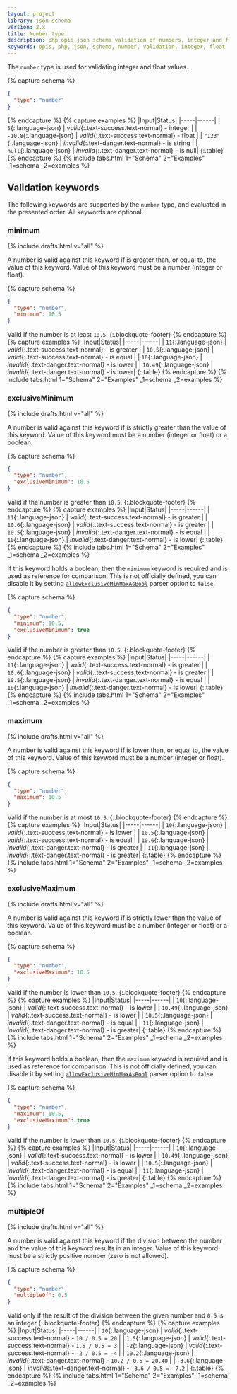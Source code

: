 ```yaml
---
layout: project
library: json-schema
version: 2.x
title: Number type
description: php opis json schema validation of numbers, integer and float
keywords: opis, php, json, schema, number, validation, integer, float
---
```


The `number` type is used for validating integer and float values.

{% capture schema %}
```json
{
  "type": "number"
}
```
{% endcapture %}
{% capture examples %}
|Input|Status|
|-----|------|
| `5`{:.language-json} | *valid*{:.text-success.text-normal} - integer |
| `-10.8`{:.language-json} | *valid*{:.text-success.text-normal} - float |
| `"123"`{:.language-json} | *invalid*{:.text-danger.text-normal} - is string |
| `null`{:.language-json} | *invalid*{:.text-danger.text-normal} - is null|
{:.table}
{% endcapture %}
{% include tabs.html 1="Schema" 2="Examples" _1=schema _2=examples %}

## Validation keywords

The following keywords are supported by the `number` type, and evaluated
in the presented order. All keywords are optional.

### minimum

{% include drafts.html v="all" %}

A number is valid against this keyword if is greater than, or equal to, the
value of this keyword. 
Value of this keyword must be a number (integer or float).

{% capture schema %}
```json
{
  "type": "number",
  "minimum": 10.5
}
```
Valid if the number is at least `10.5`.
{:.blockquote-footer}
{% endcapture %}
{% capture examples %}
|Input|Status|
|-----|------|
| `11`{:.language-json} | *valid*{:.text-success.text-normal} - is greater |
| `10.5`{:.language-json} | *valid*{:.text-success.text-normal} - is equal |
| `10`{:.language-json} | *invalid*{:.text-danger.text-normal} - is lower |
| `10.49`{:.language-json} | *invalid*{:.text-danger.text-normal} - is lower|
{:.table}
{% endcapture %}
{% include tabs.html 1="Schema" 2="Examples" _1=schema _2=examples %}

### exclusiveMinimum

{% include drafts.html v="all" %}

A number is valid against this keyword if is strictly greater than the
value of this keyword. Value of this keyword must be a number (integer or float)
or a boolean.

{% capture schema %}
```json
{
  "type": "number",
  "exclusiveMinimum": 10.5
}
```
Valid if the number is greater than `10.5`.
{:.blockquote-footer}
{% endcapture %}
{% capture examples %}
|Input|Status|
|-----|------|
| `11`{:.language-json} | *valid*{:.text-success.text-normal} - is greater |
| `10.6`{:.language-json} | *valid*{:.text-success.text-normal} - is greater |
| `10.5`{:.language-json} | *invalid*{:.text-danger.text-normal} - is equal |
| `10`{:.language-json} | *invalid*{:.text-danger.text-normal} - is lower|
{:.table}
{% endcapture %}
{% include tabs.html 1="Schema" 2="Examples" _1=schema _2=examples %}

If this keyword holds a boolean,
then the `minimum` keyword is required and is used as reference for comparison.
This is not officially defined, you can disable it by setting [`allowExclusiveMinMaxAsBool`](php-loader.html#parser-option) parser option to `false`.

{% capture schema %}
```json
{
  "type": "number",
  "minimum": 10.5,
  "exclusiveMinimum": true
}
```
Valid if the number is greater than `10.5`.
{:.blockquote-footer}
{% endcapture %}
{% capture examples %}
|Input|Status|
|-----|------|
| `11`{:.language-json} | *valid*{:.text-success.text-normal} - is greater |
| `10.6`{:.language-json} | *valid*{:.text-success.text-normal} - is greater |
| `10.5`{:.language-json} | *invalid*{:.text-danger.text-normal} - is equal |
| `10`{:.language-json} | *invalid*{:.text-danger.text-normal} - is lower|
{:.table}
{% endcapture %}
{% include tabs.html 1="Schema" 2="Examples" _1=schema _2=examples %}

### maximum

{% include drafts.html v="all" %}

A number is valid against this keyword if is lower than, or equal to, the
value of this keyword. 
Value of this keyword must be a number (integer or float).

{% capture schema %}
```json
{
  "type": "number",
  "maximum": 10.5
}
```
Valid if the number is at most `10.5`.
{:.blockquote-footer}
{% endcapture %}
{% capture examples %}
|Input|Status|
|-----|------|
| `10`{:.language-json} | *valid*{:.text-success.text-normal} - is lower |
| `10.5`{:.language-json} | *valid*{:.text-success.text-normal} - is equal |
| `10.6`{:.language-json} | *invalid*{:.text-danger.text-normal} - is greater |
| `11`{:.language-json} | *invalid*{:.text-danger.text-normal} - is greater|
{:.table}
{% endcapture %}
{% include tabs.html 1="Schema" 2="Examples" _1=schema _2=examples %}

### exclusiveMaximum

{% include drafts.html v="all" %}

A number is valid against this keyword if is strictly lower than the
value of this keyword. Value of this keyword must be a number (integer or float)
or a boolean.

{% capture schema %}
```json
{
  "type": "number",
  "exclusiveMaximum": 10.5
}
```
Valid if the number is lower than `10.5`.
{:.blockquote-footer}
{% endcapture %}
{% capture examples %}
|Input|Status|
|-----|------|
| `10`{:.language-json} | *valid*{:.text-success.text-normal} - is lower |
| `10.49`{:.language-json} | *valid*{:.text-success.text-normal} - is lower |
| `10.5`{:.language-json} | *invalid*{:.text-danger.text-normal} - is equal |
| `11`{:.language-json} | *invalid*{:.text-danger.text-normal} - is greater|
{:.table}
{% endcapture %}
{% include tabs.html 1="Schema" 2="Examples" _1=schema _2=examples %}

If this keyword holds a boolean,
then the `maximum` keyword is required and is used as reference for comparison.
This is not officially defined, you can disable it by setting [`allowExclusiveMinMaxAsBool`](php-loader.html#parser-option) parser option to `false`.

{% capture schema %}
```json
{
  "type": "number",
  "maximum": 10.5,
  "exclusiveMaximum": true
}
```
Valid if the number is lower than `10.5`.
{:.blockquote-footer}
{% endcapture %}
{% capture examples %}
|Input|Status|
|-----|------|
| `10`{:.language-json} | *valid*{:.text-success.text-normal} - is lower |
| `10.49`{:.language-json} | *valid*{:.text-success.text-normal} - is lower |
| `10.5`{:.language-json} | *invalid*{:.text-danger.text-normal} - is equal |
| `11`{:.language-json} | *invalid*{:.text-danger.text-normal} - is greater|
{:.table}
{% endcapture %}
{% include tabs.html 1="Schema" 2="Examples" _1=schema _2=examples %}

### multipleOf

{% include drafts.html v="all" %}

A number is valid against this keyword if the division between the
number and the value of this keyword results in an integer.
Value of this keyword must be a strictly positive number (zero is not allowed).

{% capture schema %}
```json
{
  "type": "number",
  "multipleOf": 0.5
}
```
Valid only if the result of the division between the given number and `0.5` is an integer
{:.blockquote-footer}
{% endcapture %}
{% capture examples %}
|Input|Status|
|-----|------|
| `10`{:.language-json} | *valid*{:.text-success.text-normal} - `10 / 0.5 = 20` |
| `1.5`{:.language-json} | *valid*{:.text-success.text-normal} - `1.5 / 0.5 = 3` |
| `-2`{:.language-json} | *valid*{:.text-success.text-normal} - `-2 / 0.5 = -4` |
| `10.2`{:.language-json} | *invalid*{:.text-danger.text-normal} - `10.2 / 0.5 = 20.40` |
| `-3.6`{:.language-json} | *invalid*{:.text-danger.text-normal} - `-3.6 / 0.5 = -7.2` |
{:.table}
{% endcapture %}
{% include tabs.html 1="Schema" 2="Examples" _1=schema _2=examples %}

